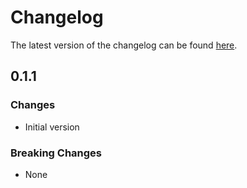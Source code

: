 # Changelog

The latest version of the changelog can be found [here](https://github.com/Azure/bicep-registry-modules/blob/main/avm/res/service-networking/traffic-controller/CHANGELOG.md).

## 0.1.1

### Changes

- Initial version

### Breaking Changes

- None
